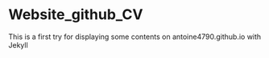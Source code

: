 # Website_github_CV
This is a first try for displaying some contents on antoine4790.github.io with Jekyll
